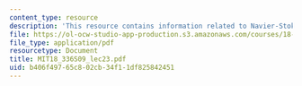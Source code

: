 ```yaml
---
content_type: resource
description: 'This resource contains information related to Navier-Stokes equations. '
file: https://ol-ocw-studio-app-production.s3.amazonaws.com/courses/18-336-numerical-methods-for-partial-differential-equations-spring-2009/b406f49765c802cb34f11df825842451_MIT18_336S09_lec23.pdf
file_type: application/pdf
resourcetype: Document
title: MIT18_336S09_lec23.pdf
uid: b406f497-65c8-02cb-34f1-1df825842451
---
```


